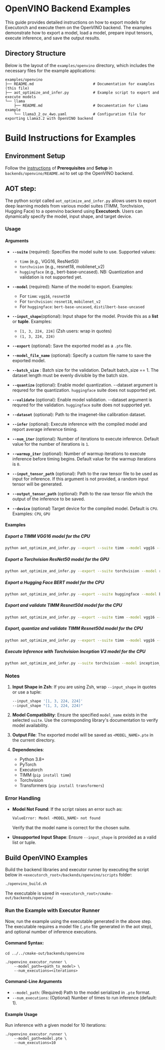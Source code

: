 # OpenVINO Backend Examples

This guide provides detailed instructions on how to export models for Executorch and execute them on the OpenVINO backend. The examples demonstrate how to export a model, load a model, prepare input tensors, execute inference, and save the output results.

## Directory Structure

Below is the layout of the `examples/openvino` directory, which includes the necessary files for the example applications:

```
examples/openvino
├── README.md                           # Documentation for examples (this file)
├── aot_optimize_and_infer.py           # Example script to export and execute models
└── llama
    ├── README.md                       # Documentation for Llama example
    └── llama3_2_ov_4wo.yaml            # Configuration file for exporting Llama3.2 with OpenVINO backend
```

# Build Instructions for Examples

## Environment Setup
Follow the [instructions](../../backends/openvino/README.md) of **Prerequisites** and **Setup** in `backends/openvino/README.md` to set up the OpenVINO backend.

## AOT step:

The python script called `aot_optimize_and_infer.py` allows users to export deep learning models from various model suites (TIMM, Torchvision, Hugging Face) to a openvino backend using **Executorch**. Users can dynamically specify the model, input shape, and target device.

### **Usage**


#### **Arguments**
- **`--suite`** (required):
  Specifies the model suite to use.
  Supported values:
  - `timm` (e.g., VGG16, ResNet50)
  - `torchvision` (e.g., resnet18, mobilenet_v2)
  - `huggingface` (e.g., bert-base-uncased). NB: Quantization and validation is not supported yet.

- **`--model`** (required):
  Name of the model to export.
  Examples:
  - For `timm`: `vgg16`, `resnet50`
  - For `torchvision`: `resnet18`, `mobilenet_v2`
  - For `huggingface`: `bert-base-uncased`, `distilbert-base-uncased`

- **`--input_shape`**(optional):
  Input shape for the model. Provide this as a **list** or **tuple**.
  Examples:
  - `[1, 3, 224, 224]` (Zsh users: wrap in quotes)
  - `(1, 3, 224, 224)`

- **`--export`** (optional):
  Save the exported model as a `.pte` file.

- **`--model_file_name`** (optional):
  Specify a custom file name to save the exported model.

- **`--batch_size`** :
  Batch size for the validation. Default batch_size == 1.
  The dataset length must be evenly divisible by the batch size.

- **`--quantize`** (optional):
  Enable model quantization. --dataset argument is requred for the quantization. `huggingface` suite  does not supported yet.

- **`--validate`** (optional):
  Enable model validation. --dataset argument is requred for the validation. `huggingface` suite does not supported yet.

- **`--dataset`** (optional):
  Path to the imagenet-like calibration dataset.

- **`--infer`** (optional):
  Execute inference with the compiled model and report average inference timing.

- **`--num_iter`** (optional):
  Number of iterations to execute inference. Default value for the number of iterations is `1`.

- **`--warmup_iter`** (optional):
  Number of warmup iterations to execute inference before timing begins. Default value for the warmup iterations is `0`.

- **`--input_tensor_path`** (optional):
  Path to the raw tensor file to be used as input for inference. If this argument is not provided, a random input tensor will be generated.

- **`--output_tensor_path`** (optional):
  Path to the raw tensor file which the output of the inference to be saved.

- **`--device`** (optional)
  Target device for the compiled model. Default is `CPU`.
  Examples: `CPU`, `GPU`


#### **Examples**

##### Export a TIMM VGG16 model for the CPU
```bash
python aot_optimize_and_infer.py --export --suite timm --model vgg16 --input_shape "[1, 3, 224, 224]" --device CPU
```

##### Export a Torchvision ResNet50 model for the GPU
```bash
python aot_optimize_and_infer.py --export --suite torchvision --model resnet50 --input_shape "(1, 3, 256, 256)" --device GPU
```

##### Export a Hugging Face BERT model for the CPU
```bash
python aot_optimize_and_infer.py --export --suite huggingface --model bert-base-uncased --input_shape "(1, 512)" --device CPU
```
##### Export and validate TIMM Resnet50d model for the CPU
```bash
python aot_optimize_and_infer.py --export --suite timm --model vgg16 --input_shape [1, 3, 224, 224] --device CPU --validate --dataset /path/to/dataset
```

##### Export, quantize and validate TIMM Resnet50d model for the CPU
```bash
python aot_optimize_and_infer.py --export --suite timm --model vgg16 --input_shape [1, 3, 224, 224] --device CPU --validate --dataset /path/to/dataset --quantize
```

##### Execute Inference with Torchvision Inception V3 model for the CPU
```bash
python aot_optimize_and_infer.py --suite torchvision --model inception_v3 --infer --warmup_iter 10 --num_iter 100 --input_shape "(1, 3, 256, 256)" --device CPU
```

### **Notes**
1. **Input Shape in Zsh**:
   If you are using Zsh, wrap `--input_shape` in quotes or use a tuple:
   ```bash
   --input_shape '[1, 3, 224, 224]'
   --input_shape "(1, 3, 224, 224)"
   ```

2. **Model Compatibility**:
   Ensure the specified `model_name` exists in the selected `suite`. Use the corresponding library's documentation to verify model availability.

3. **Output File**:
   The exported model will be saved as `<MODEL_NAME>.pte` in the current directory.

4. **Dependencies**:
   - Python 3.8+
   - PyTorch
   - Executorch
   - TIMM (`pip install timm`)
   - Torchvision
   - Transformers (`pip install transformers`)

### **Error Handling**
- **Model Not Found**:
  If the script raises an error such as:
  ```bash
  ValueError: Model <MODEL_NAME> not found
  ```
  Verify that the model name is correct for the chosen suite.

- **Unsupported Input Shape**:
  Ensure `--input_shape` is provided as a valid list or tuple.


## Build OpenVINO Examples
Build the backend libraries and executor runner by executing the script below in `<executorch_root>/backends/openvino/scripts` folder:
```bash
./openvino_build.sh
```
The executable is saved in `<executorch_root>/cmake-out/backends/openvino/`

### Run the Example with Executor Runner

Now, run the example using the executable generated in the above step. The executable requires a model file (`.pte` file generated in the aot step), and optional number of inference executions.

#### Command Syntax:

```
cd ../../cmake-out/backends/openvino

./openvino_executor_runner \
    --model_path=<path_to_model> \
    --num_executions=<iterations>
```
#### Command-Line Arguments

- `--model_path`: (Required) Path to the model serialized in `.pte` format.
- `--num_executions`: (Optional) Number of times to run inference (default: 1).

#### Example Usage

Run inference with a given model for 10 iterations:

```
./openvino_executor_runner \
    --model_path=model.pte \
    --num_executions=10
```
